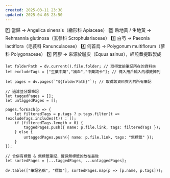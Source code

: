 ```yaml
---
created: 2025-03-11 23:38
updated: 2025-04-03 23:50
---
```

1️⃣ 當歸 → Angelica sinensis（繖形科 Apiaceae）
2️⃣ 熟地黃 / 生地黃 → Rehmannia glutinosa（玄參科 Scrophulariaceae）
3️⃣ 白芍 → Paeonia lactiflora（毛茛科 Ranunculaceae）
4️⃣ 何首烏 → Polygonum multiflorum（蓼科 Polygonaceae）
5️⃣ 阿膠 → 來源於驢皮（Equus asinus），經煎煮提取製成

```dataviewjs
let folderPath = dv.current().file.folder; // 取得當前筆記所在的資料夾
let excludeTags = ["生藥中藥","補血","中藥詞卡"]; // 傳入用戶輸入的標籤陣列

let pages = dv.pages(`"${folderPath}"`); // 取得該資料夾內的所有筆記

// 過濾並分類筆記
let taggedPages = [];
let untaggedPages = [];

pages.forEach(p => {
    let filteredTags = p.tags ? p.tags.filter(t => !excludeTags.includes(t)) : [];
    if (filteredTags.length > 0) {
        taggedPages.push({ name: p.file.link, tags: filteredTags });
    } else {
        untaggedPages.push({ name: p.file.link, tags: "無標籤" });
    }
});

// 合併有標籤 & 無標籤筆記，確保無標籤的放在最後
let sortedPages = [...taggedPages, ...untaggedPages];

dv.table(["筆記名稱", "標籤"], sortedPages.map(p => [p.name, p.tags]));
```